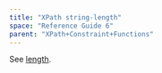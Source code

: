 ```yaml
---
title: "XPath string-length"
space: "Reference Guide 6"
parent: "XPath+Constraint+Functions"
---
```



See [length](XPath+length).

